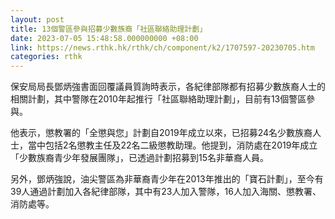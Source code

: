```yaml
---
layout: post
title: 13個警區參與招募少數族裔「社區聯絡助理計劃」
date: 2023-07-05 15:48:58.000000000 +08:00
link: https://news.rthk.hk/rthk/ch/component/k2/1707597-20230705.htm
categories: rthk
---
```


保安局局長鄧炳強書面回覆議員質詢時表示，各紀律部隊都有招募少數族裔人士的相關計劃，其中警隊在2010年起推行「社區聯絡助理計劃」，目前有13個警區參與。

他表示，懲教署的「全懲與您」計劃自2019年成立以來，已招募24名少數族裔人士，當中包括2名懲教主任及22名二級懲教助理。他提到，消防處在2019年成立「少數族裔青少年發展團隊」，已透過計劃招募到15名非華裔人員。

另外，鄧炳強說，油尖警區為非華裔青少年在2013年推出的「寶石計劃」，至今有39人通過計劃加入各紀律部隊，其中有23人加入警隊，16人加入海關、懲教署、消防處等。
